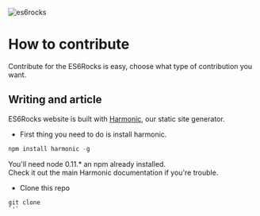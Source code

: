 ![es6rocks](https://raw.githubusercontent.com/es6rocks/es6rocks.github.io/master/images/es6rocks.png)

# How to contribute
Contribute for the ES6Rocks is easy, choose what type of contribution you want.

## Writing and article
ES6Rocks website is built with [Harmonic](https://github.com/es6rocks/harmonic/), our static site generator.  
- First thing you need to do is install harmonic.  
```javascript
npm install harmonic -g
```
You'll need node 0.11.* an npm already installed.  
Check it out the main Harmonic documentation if you're trouble.  

- Clone this repo
```shell
git clone 
`'`
